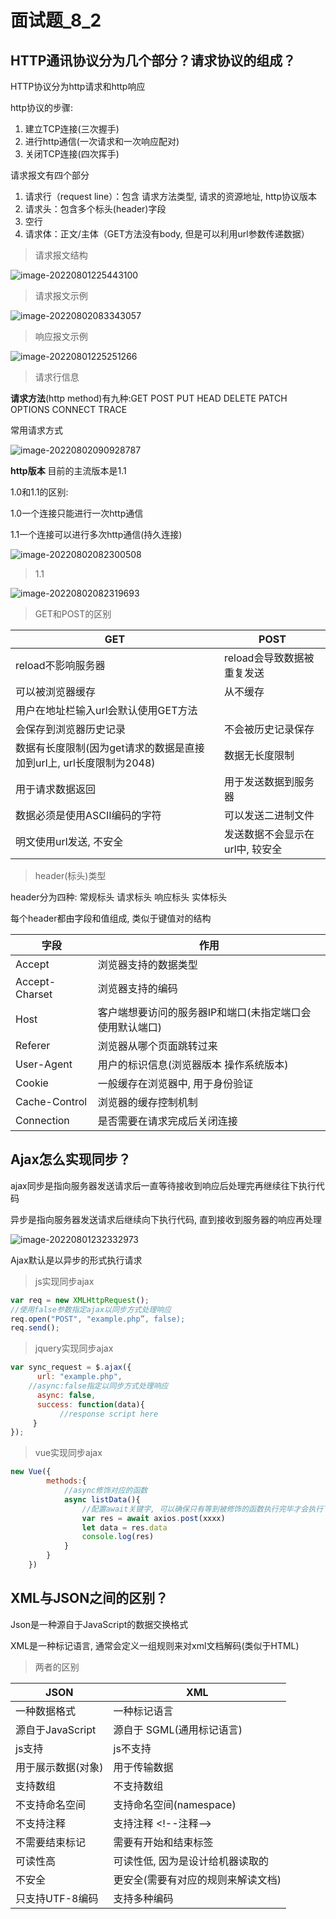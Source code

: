 # 面试题_8_2

## HTTP通讯协议分为几个部分？请求协议的组成？

HTTP协议分为http请求和http响应

http协议的步骤:

1. 建立TCP连接(三次握手)
2. 进行http通信(一次请求和一次响应配对)
3. 关闭TCP连接(四次挥手)

请求报文有四个部分

1. 请求行（request line）：包含 请求方法类型, 请求的资源地址, http协议版本
2. 请求头：包含多个标头(header)字段
3. 空行
4. 请求体：正文/主体（GET方法没有body, 但是可以利用url参数传递数据）

> 请求报文结构

![image-20220801225443100](面试题_8_2.assets/image-20220801225443100.png)

> 请求报文示例

![image-20220802083343057](面试题_8_2.assets/image-20220802083343057.png)

> 响应报文示例

![image-20220801225251266](面试题_8_2.assets/image-20220801225251266.png)

> 请求行信息

**请求方法**(http method)有九种:GET POST PUT HEAD DELETE PATCH OPTIONS CONNECT TRACE

常用请求方式

![image-20220802090928787](面试题_8_2.assets/image-20220802090928787.png)

**http版本** 目前的主流版本是1.1

1.0和1.1的区别:

1.0一个连接只能进行一次http通信

1.1一个连接可以进行多次http通信(持久连接)

![image-20220802082300508](面试题_8_2.assets/image-20220802082300508.png)

> 1.1

![image-20220802082319693](面试题_8_2.assets/image-20220802082319693.png)

> GET和POST的区别

| GET                                                          | POST                            |
| ------------------------------------------------------------ | ------------------------------- |
| reload不影响服务器                                           | reload会导致数据被重复发送      |
| 可以被浏览器缓存                                             | 从不缓存                        |
| 用户在地址栏输入url会默认使用GET方法                         |                                 |
| 会保存到浏览器历史记录                                       | 不会被历史记录保存              |
| 数据有长度限制(因为get请求的数据是直接加到url上, url长度限制为2048) | 数据无长度限制                  |
| 用于请求数据返回                                             | 用于发送数据到服务器            |
| 数据必须是使用ASCII编码的字符                                | 可以发送二进制文件              |
| 明文使用url发送, 不安全                                      | 发送数据不会显示在url中, 较安全 |

> header(标头)类型

header分为四种: 常规标头	 请求标头	响应标头	实体标头

每个header都由字段和值组成, 类似于键值对的结构

| 字段           | 作用                                                     |
| -------------- | -------------------------------------------------------- |
| Accept         | 浏览器支持的数据类型                                     |
| Accept-Charset | 浏览器支持的编码                                         |
| Host           | 客户端想要访问的服务器IP和端口(未指定端口会使用默认端口) |
| Referer        | 浏览器从哪个页面跳转过来                                 |
| User-Agent     | 用户的标识信息(浏览器版本 操作系统版本)                  |
| Cookie         | 一般缓存在浏览器中, 用于身份验证                         |
| Cache-Control  | 浏览器的缓存控制机制                                     |
| Connection     | 是否需要在请求完成后关闭连接                             |

## Ajax怎么实现同步？

ajax同步是指向服务器发送请求后一直等待接收到响应后处理完再继续往下执行代码

异步是指向服务器发送请求后继续向下执行代码, 直到接收到服务器的响应再处理

![image-20220801232332973](面试题_8_2.assets/image-20220801232332973.png)

Ajax默认是以异步的形式执行请求

> js实现同步ajax

```js
var req = new XMLHttpRequest();  
//使用false参数指定ajax以同步方式处理响应
req.open("POST", "example.php”, false); 
req.send();
```

> jquery实现同步ajax

```js
var sync_request = $.ajax({
      url: "example.php",
    //async:false指定以同步方式处理响应
      async: false,
      success: function(data){
           //response script here
     }
});
```

> vue实现同步ajax

```js
new Vue({
		methods:{
            //async修饰对应的函数
			async listData(){
                //配置await关键字, 可以确保只有等到被修饰的函数执行完毕才会执行下一步
				var res = await axios.post(xxxx)
				let data = res.data
				console.log(res)
			}
		}
	})
```

## XML与JSON之间的区别？

Json是一种源自于JavaScript的数据交换格式

XML是一种标记语言, 通常会定义一组规则来对xml文档解码(类似于HTML)

> 两者的区别

| JSON               | XML                                |
| ------------------ | ---------------------------------- |
| 一种数据格式       | 一种标记语言                       |
| 源自于JavaScript   | 源自于 SGML(通用标记语言)          |
| js支持             | js不支持                           |
| 用于展示数据(对象) | 用于传输数据                       |
| 支持数组           | 不支持数组                         |
| 不支持命名空间     | 支持命名空间(namespace)            |
| 不支持注释         | 支持注释   \<!--注释-->            |
| 不需要结束标记     | 需要有开始和结束标签               |
| 可读性高           | 可读性低, 因为是设计给机器读取的   |
| 不安全             | 更安全(需要有对应的规则来解读文档) |
| 只支持UTF-8编码    | 支持多种编码                       |

